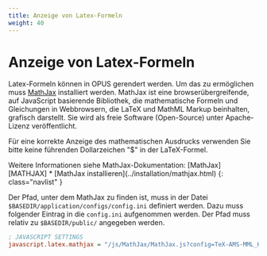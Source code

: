 ```yaml
---
title: Anzeige von Latex-Formeln
weight: 40
---
```


# Anzeige von Latex-Formeln

Latex-Formeln können in OPUS gerendert werden. Um das zu ermöglichen muss [MathJax][MATHJAX] installiert werden.
MathJax ist eine browserübergreifende, auf JavaScript basierende Bibliothek, die mathematische Formeln
und Gleichungen in Webbrowsern, die LaTeX und MathML Markup beinhalten, grafisch darstellt. Sie wird
als freie Software (Open-Source) unter Apache-Lizenz veröffentlicht.
<p class="note">
Für eine korrekte Anzeige des mathematischen Ausdrucks verwenden Sie bitte keine führenden Dollarzeichen "$" in der LaTeX-Formel. 
</p>
Weitere Informationen siehe MathJax-Dokumentation: [MathJax][MATHJAX]
* [MathJax installieren](../installation/mathjax.html)
{: class="navlist" }

Der Pfad, unter dem MathJax zu finden ist, muss in der Datei `$BASEDIR/application/configs/config.ini`
definiert werden. Dazu muss folgender Eintrag in die `config.ini` aufgenommen werden. Der Pfad muss relativ
zu `$BASEDIR/public/` angegeben werden.

~~~ ini
; JAVASCRIPT SETTINGS
javascript.latex.mathjax = "/js/MathJax/MathJax.js?config=TeX-AMS-MML_HTMLorMML"
~~~

[MATHJAX]: https://www.mathjax.org/
